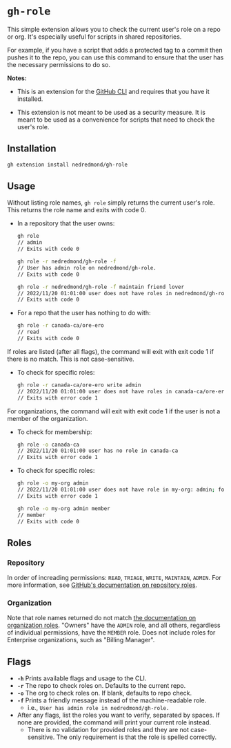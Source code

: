 # `gh-role`

This simple extension allows you to check the current user's role on a repo or org.  It's especially useful for scripts in shared repositories.

For example, if you have a script that adds a protected tag to a commit then pushes it to the repo, you can use this command to ensure that the user has the necessary permissions to do so.

__Notes:__

- This is an extension for the [GitHub CLI](https://cli.github.com/) and requires that you have it installed.

- This extension is not meant to be used as a security measure.  It is meant to be used as a convenience for scripts that need to check the user's role.

## Installation

```bash
gh extension install nedredmond/gh-role
```

## Usage

Without listing role names, `gh role` simply returns the current user's role. This returns the role name and exits with code 0.

- In a repository that the user owns:

    ```bash
    gh role
    // admin
    // Exits with code 0

    gh role -r nedredmond/gh-role -f
    // User has admin role on nedredmond/gh-role.
    // Exits with code 0

    gh role -r nedredmond/gh-role -f maintain friend lover
    // 2022/11/20 01:01:00 user does not have roles in nedredmond/gh-role: maintain, friend, lover; found admin
    // Exits with code 0
    ```

- For a repo that the user has nothing to do with:

    ```bash
    gh role -r canada-ca/ore-ero
    // read
    // Exits with code 0
    ```

If roles are listed (after all flags), the command will exit with exit code 1 if there is no match. This is not case-sensitive.

- To check for specific roles:

    ```bash
    gh role -r canada-ca/ore-ero write admin
    // 2022/11/20 01:01:00 user does not have roles in canada-ca/ore-ero: write, admin; found read
    // Exits with error code 1
    ```

For organizations, the command will exit with exit code 1 if the user is not a member of the organization.

- To check for membership:

    ```bash
    gh role -o canada-ca
    // 2022/11/20 01:01:00 user has no role in canada-ca
    // Exits with error code 1
    ```

- To check for specific roles:

    ```bash
    gh role -o my-org admin
    // 2022/11/20 01:01:00 user does not have role in my-org: admin; found member
    // Exits with error code 1

    gh role -o my-org admin member
    // member
    // Exits with code 0
    ```

## Roles

### Repository

In order of increading permissions: `READ`, `TRIAGE`, `WRITE`, `MAINTAIN`, `ADMIN`. For more information, see [GitHub's documentation on repository roles](https://docs.github.com/en/organizations/managing-user-access-to-your-organizations-repositories/repository-roles-for-an-organization).

### Organization

Note that role names returned do not match [the documentation on organization roles](https://docs.github.com/en/organizations/managing-peoples-access-to-your-organization-with-roles/roles-in-an-organization#about-organization-roles). "Owners" have the `ADMIN` role, and all others, regardless of individual permissions, have the `MEMBER` role. Does not include roles for Enterprise organizations, such as "Billing Manager".

## Flags

- __`-h`__ Prints available flags and usage to the CLI.
- __`-r`__ The repo to check roles on.  Defaults to the current repo.
- __`-o`__ The org to check roles on. If blank, defaults to repo check.
- __`-f`__ Prints a friendly message instead of the machine-readable role.
  - i.e., `User has admin role in nedredmond/gh-role.`
- After any flags, list the roles you want to verify, separated by spaces. If none are provided, the command will print your current role instead.
  - There is no validation for provided roles and they are not case-sensitive. The only requirement is that the role is spelled correctly.
